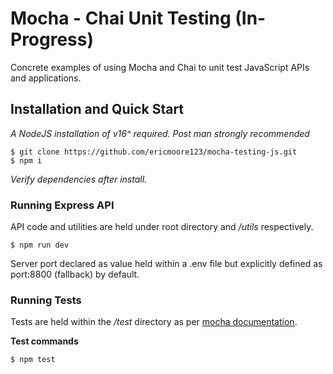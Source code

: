 # Mocha - Chai Unit Testing (In-Progress)

Concrete examples of using Mocha and Chai to unit test JavaScript APIs and applications.

## Installation and Quick Start
*A NodeJS installation of v16^ required. Post man strongly recommended*

```
$ git clone https://github.com/ericmoore123/mocha-testing-js.git
$ npm i
```
*Verify dependencies after install.*

### Running Express API
API code and utilities are held under root directory and */utils* respectively.
```
$ npm run dev
```
Server port declared as value held within a .env file but explicitly defined as port:8800 (fallback) by default.

### Running Tests
Tests are held within the */test* directory as per [mocha documentation](https://mochajs.org/#getting-started).

**Test commands**
```
$ npm test
```





